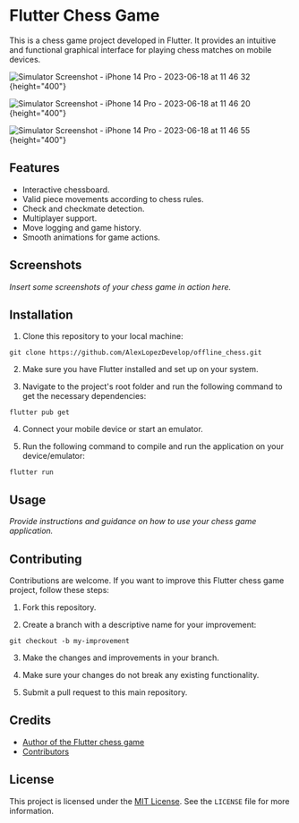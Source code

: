 # Flutter Chess Game

This is a chess game project developed in Flutter. It provides an intuitive and functional graphical interface for playing chess matches on mobile devices.

![Simulator Screenshot - iPhone 14 Pro - 2023-06-18 at 11 46 32](https://github.com/AlexLopezDevelop/offline_chess/assets/32960226/8eee45f0-67b5-4f68-bc98-0eb6cfbdc74e){height="400"}

![Simulator Screenshot - iPhone 14 Pro - 2023-06-18 at 11 46 20](https://github.com/AlexLopezDevelop/offline_chess/assets/32960226/82241dad-30f5-43a9-a6c3-c7decd34eeef){height="400"}

![Simulator Screenshot - iPhone 14 Pro - 2023-06-18 at 11 46 55](https://github.com/AlexLopezDevelop/offline_chess/assets/32960226/f931f1d9-a5e4-43c4-ab88-951281588cf3){height="400"}



## Features

- Interactive chessboard.
- Valid piece movements according to chess rules.
- Check and checkmate detection.
- Multiplayer support.
- Move logging and game history.
- Smooth animations for game actions.

## Screenshots

_Insert some screenshots of your chess game in action here._

## Installation

1. Clone this repository to your local machine:

```
git clone https://github.com/AlexLopezDevelop/offline_chess.git
```

2. Make sure you have Flutter installed and set up on your system.

3. Navigate to the project's root folder and run the following command to get the necessary dependencies:

```
flutter pub get
```

4. Connect your mobile device or start an emulator.

5. Run the following command to compile and run the application on your device/emulator:

```
flutter run
```


## Usage

_Provide instructions and guidance on how to use your chess game application._

## Contributing

Contributions are welcome. If you want to improve this Flutter chess game project, follow these steps:

1. Fork this repository.

2. Create a branch with a descriptive name for your improvement:

```
git checkout -b my-improvement
```

3. Make the changes and improvements in your branch.

4. Make sure your changes do not break any existing functionality.

5. Submit a pull request to this main repository.

## Credits

- [Author of the Flutter chess game](https://github.com/AlexLopezDevelop)
- [Contributors](https://github.com/AlexLopezDevelop/offline_chess/contributors)

## License

This project is licensed under the [MIT License](https://opensource.org/licenses/MIT). See the `LICENSE` file for more information.
